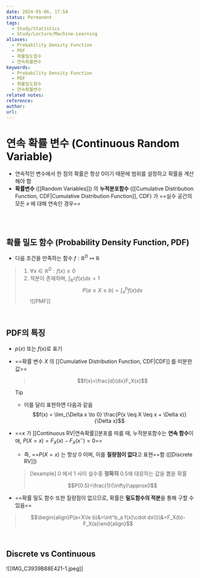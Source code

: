 ```yaml
---
date: 2024-05-06, 17:54
status: Permanent
tags:
  - Study/Statistics
  - Study/Lecture/Machine-Learning
aliases:
  - Probability Density Function
  - PDF
  - 확률밀도함수
  - 연속확률변수
keywords:
  - Probability Density Function
  - PDF
  - 확률밀도함수
  - 연속확률변수
related notes: 
reference: 
author: 
url:
---
```

# 연속 확률 변수 (Continuous Random Variable)

- 연속적인 변수에서 한 점의 확률은 항상 0이기 때문에 범위를 설정하고 확률을 계산해야 함
- **확률변수** ([[Random Variables]]) 의 **누적분포함수** ([[Cumulative Distribution Function, CDF|Cumulative Distribution Function]], CDF) 가 ==실수 공간의 모든 $x$ 에 대해 연속인 경우==

<br><br>


## 확률 밀도 함수 (Probability Density Function, PDF)
- 다음 조건을 만족하는 함수 $f:\mathbb{R}^D\mapsto \mathbb{R}$
>1. $\forall x \in \mathbb{R}^D:f(x)\ge 0$
>2. 적분이 존재하며, $\int_{\mathbb{R}^D}f(x)dx=1$
>$$P(a\le X\le b)=\int_a^b f(x)dx$$
>![[PMF]]
<br>

## PDF의 특징
- $p(x)$ 또는 $f(x)$로 표기
- ==확률 변수 $X$ 의 [[Cumulative Distribution Function, CDF|CDF]] 를 미분한 값==
  >$$f(x)=\frac{d}{dx}F_X(x)$$
  
	>[!tip]
	>- 이를 달리 표현하면 다음과 같음
	>  $$f(x) = \lim_{\Delta x \to 0} \frac{P(x \leq X \leq x + \Delta x)}{\Delta x}$$


- ==$x$ 가 [[Continuous RV|연속확률]]분포를 따를 때, 누적분포함수는 **연속 함수**이며, $P(X=x)=F_X(x)-F_X(x^-)=0$==
	- 즉, ==$P(X=x)$ 는 항상 0 이며, 이를 **질량점이 없다**고 표현==함 ([[Discrete RV]])
	>[!example]
	>0 에서 1 사이 실수중 **정확히** 0.5에 대응하는 값을 뽑을 확률
	>
	>$$P(0.5)=\frac{1}{\infty}\approx0$$
	
- ==확률 밀도 함수 또한 질량점이 없으므로, 확률은 **밀도함수의 적분**을 통해 구할 수 있음==
>$$\begin{align}P(a<X\le b)&=\int^b_a f(x)\cdot dx\\\\&=F_X(b)-F_X(a)\end{align}$$

<br>

## Discrete vs Continuous
![[IMG_C3939B88E421-1.jpeg]]
